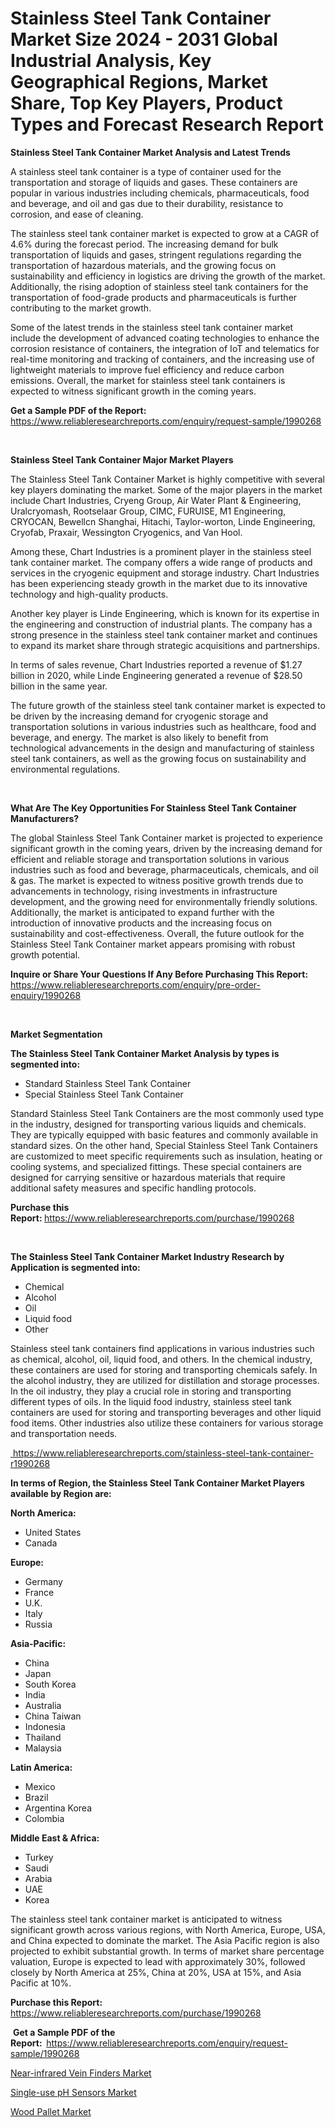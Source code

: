 <p><h1>Stainless Steel Tank Container Market Size 2024 - 2031 Global Industrial Analysis, Key Geographical Regions, Market Share, Top Key Players, Product Types and Forecast Research Report</h1></p><p><strong>Stainless Steel Tank Container Market Analysis and Latest Trends</strong></p>
<p><p>A stainless steel tank container is a type of container used for the transportation and storage of liquids and gases. These containers are popular in various industries including chemicals, pharmaceuticals, food and beverage, and oil and gas due to their durability, resistance to corrosion, and ease of cleaning.</p><p>The stainless steel tank container market is expected to grow at a CAGR of 4.6% during the forecast period. The increasing demand for bulk transportation of liquids and gases, stringent regulations regarding the transportation of hazardous materials, and the growing focus on sustainability and efficiency in logistics are driving the growth of the market. Additionally, the rising adoption of stainless steel tank containers for the transportation of food-grade products and pharmaceuticals is further contributing to the market growth.</p><p>Some of the latest trends in the stainless steel tank container market include the development of advanced coating technologies to enhance the corrosion resistance of containers, the integration of IoT and telematics for real-time monitoring and tracking of containers, and the increasing use of lightweight materials to improve fuel efficiency and reduce carbon emissions. Overall, the market for stainless steel tank containers is expected to witness significant growth in the coming years.</p></p>
<p><strong>Get a Sample PDF of the Report:&nbsp;</strong> <a href="https://www.reliableresearchreports.com/enquiry/request-sample/1990268">https://www.reliableresearchreports.com/enquiry/request-sample/1990268</a></p>
<p>&nbsp;</p>
<p><strong>Stainless Steel Tank Container Major Market Players</strong></p>
<p><p>The Stainless Steel Tank Container Market is highly competitive with several key players dominating the market. Some of the major players in the market include Chart Industries, Cryeng Group, Air Water Plant & Engineering, Uralcryomash, Rootselaar Group, CIMC, FURUISE, M1 Engineering, CRYOCAN, Bewellcn Shanghai, Hitachi, Taylor-worton, Linde Engineering, Cryofab, Praxair, Wessington Cryogenics, and Van Hool.</p><p>Among these, Chart Industries is a prominent player in the stainless steel tank container market. The company offers a wide range of products and services in the cryogenic equipment and storage industry. Chart Industries has been experiencing steady growth in the market due to its innovative technology and high-quality products.</p><p>Another key player is Linde Engineering, which is known for its expertise in the engineering and construction of industrial plants. The company has a strong presence in the stainless steel tank container market and continues to expand its market share through strategic acquisitions and partnerships.</p><p>In terms of sales revenue, Chart Industries reported a revenue of $1.27 billion in 2020, while Linde Engineering generated a revenue of $28.50 billion in the same year.</p><p>The future growth of the stainless steel tank container market is expected to be driven by the increasing demand for cryogenic storage and transportation solutions in various industries such as healthcare, food and beverage, and energy. The market is also likely to benefit from technological advancements in the design and manufacturing of stainless steel tank containers, as well as the growing focus on sustainability and environmental regulations.</p></p>
<p>&nbsp;</p>
<p><strong>What Are The Key Opportunities For Stainless Steel Tank Container Manufacturers?</strong></p>
<p><p>The global Stainless Steel Tank Container market is projected to experience significant growth in the coming years, driven by the increasing demand for efficient and reliable storage and transportation solutions in various industries such as food and beverage, pharmaceuticals, chemicals, and oil & gas. The market is expected to witness positive growth trends due to advancements in technology, rising investments in infrastructure development, and the growing need for environmentally friendly solutions. Additionally, the market is anticipated to expand further with the introduction of innovative products and the increasing focus on sustainability and cost-effectiveness. Overall, the future outlook for the Stainless Steel Tank Container market appears promising with robust growth potential.</p></p>
<p><strong>Inquire or Share Your Questions If Any Before Purchasing This Report:</strong> <a href="https://www.reliableresearchreports.com/enquiry/pre-order-enquiry/1990268">https://www.reliableresearchreports.com/enquiry/pre-order-enquiry/1990268</a></p>
<p>&nbsp;</p>
<p><strong>Market Segmentation</strong></p>
<p><strong>The Stainless Steel Tank Container Market Analysis by types is segmented into:</strong></p>
<p><ul><li>Standard Stainless Steel Tank Container</li><li>Special Stainless Steel Tank Container</li></ul></p>
<p><p>Standard Stainless Steel Tank Containers are the most commonly used type in the industry, designed for transporting various liquids and chemicals. They are typically equipped with basic features and commonly available in standard sizes. On the other hand, Special Stainless Steel Tank Containers are customized to meet specific requirements such as insulation, heating or cooling systems, and specialized fittings. These special containers are designed for carrying sensitive or hazardous materials that require additional safety measures and specific handling protocols.</p></p>
<p><strong>Purchase this Report:&nbsp;</strong><a href="https://www.reliableresearchreports.com/purchase/1990268">https://www.reliableresearchreports.com/purchase/1990268</a></p>
<p>&nbsp;</p>
<p><strong>The Stainless Steel Tank Container Market Industry Research by Application is segmented into:</strong></p>
<p><ul><li>Chemical</li><li>Alcohol</li><li>Oil</li><li>Liquid food</li><li>Other</li></ul></p>
<p><p>Stainless steel tank containers find applications in various industries such as chemical, alcohol, oil, liquid food, and others. In the chemical industry, these containers are used for storing and transporting chemicals safely. In the alcohol industry, they are utilized for distillation and storage processes. In the oil industry, they play a crucial role in storing and transporting different types of oils. In the liquid food industry, stainless steel tank containers are used for storing and transporting beverages and other liquid food items. Other industries also utilize these containers for various storage and transportation needs.</p></p>
<p><a href="https://www.reliableresearchreports.com/stainless-steel-tank-container-r1990268">&nbsp;https://www.reliableresearchreports.com/stainless-steel-tank-container-r1990268</a></p>
<p><strong>In terms of Region, the Stainless Steel Tank Container Market Players available by Region are:</strong></p>
<p>
    <p> <strong> North America: </strong>
        <ul>
            <li>United States</li>
            <li>Canada</li>
        </ul>
        </p> 
    <p> <strong> Europe: </strong>
        <ul>
            <li>Germany</li>
            <li>France</li>
            <li>U.K.</li>
            <li>Italy</li>
            <li>Russia</li>
        </ul>
        </p> 
    <p> <strong> Asia-Pacific: </strong>
        <ul>
            <li>China</li>
            <li>Japan</li>
            <li>South Korea</li>
            <li>India</li>
            <li>Australia</li>
            <li>China Taiwan</li>
            <li>Indonesia</li>
            <li>Thailand</li>
            <li>Malaysia</li>
        </ul>
        </p> 
    <p> <strong> Latin America: </strong>
        <ul>
            <li>Mexico</li>
            <li>Brazil</li>
            <li>Argentina Korea</li>
            <li>Colombia</li>
        </ul>
        </p> 
    <p> <strong> Middle East & Africa: </strong>
        <ul>
            <li>Turkey</li>
            <li>Saudi</li>
            <li>Arabia</li>
            <li>UAE</li>
            <li>Korea</li>
        </ul>
    </p>
    </p>
<p><p>The stainless steel tank container market is anticipated to witness significant growth across various regions, with North America, Europe, USA, and China expected to dominate the market. The Asia Pacific region is also projected to exhibit substantial growth. In terms of market share percentage valuation, Europe is expected to lead with approximately 30%, followed closely by North America at 25%, China at 20%, USA at 15%, and Asia Pacific at 10%.</p></p>
<p><strong>Purchase this Report: </strong><a href="https://www.reliableresearchreports.com/purchase/1990268">https://www.reliableresearchreports.com/purchase/1990268</a></p>
<p>&nbsp;<strong>Get a Sample PDF of the Report:&nbsp;&nbsp;</strong><a href="https://www.reliableresearchreports.com/enquiry/request-sample/1990268">https://www.reliableresearchreports.com/enquiry/request-sample/1990268</a></p>
<p><strong></strong></p>
<p><p><a href="https://github.com/cheribeninsig/Market-Research-Report-List-1/blob/main/near-infrared-vein-finders-market.md">Near-infrared Vein Finders Market</a></p><p><a href="https://github.com/AdrianaPaucek2023/Market-Research-Report-List-1/blob/main/single-use-ph-sensors-market.md">Single-use pH Sensors Market</a></p><p><a href="https://view.publitas.com/reportprime-1/deep-dive-into-the-wood-pallet-market-itstrends-market-segmentation-and-competitive-analysis/">Wood Pallet Market</a></p></p>